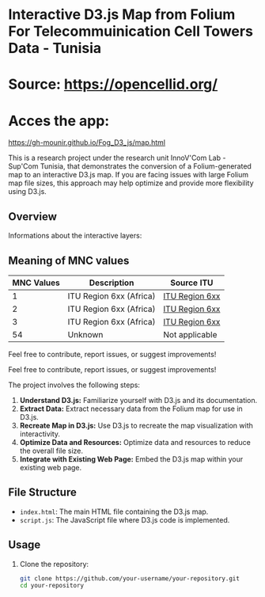 # Interactive D3.js Map from Folium For Telecommuinication Cell Towers Data - Tunisia
# Source: https://opencellid.org/

# Acces the app: 
https://gh-mounir.github.io/Fog_D3_js/map.html

This is a research project under the research unit InnoV'Com Lab - Sup'Com Tunisia, that demonstrates the conversion of a Folium-generated map to an interactive D3.js map. If you are facing issues with large Folium map file sizes, this approach may help optimize and provide more flexibility using D3.js.

## Overview

Informations about the interactive layers:
## Meaning of MNC values

| MNC Values | Description                                       | Source ITU                                    |
|------------|---------------------------------------------------|-------------------------------------------------|
| 1          | ITU Region 6xx (Africa)                           | [ITU Region 6xx](https://en.wikipedia.org/wiki/Mobile_network_codes_in_ITU_region_6xx_(Africa)#cite_note-gsa_lte-10)  |
| 2          | ITU Region 6xx (Africa)                           | [ITU Region 6xx](https://en.wikipedia.org/wiki/Mobile_network_codes_in_ITU_region_6xx_(Africa)#cite_note-gsa_lte-10)  |
| 3          | ITU Region 6xx (Africa)                           | [ITU Region 6xx](https://en.wikipedia.org/wiki/Mobile_network_codes_in_ITU_region_6xx_(Africa)#cite_note-gsa_lte-10)  |
| 54         | Unknown                                           | Not applicable                                |

Feel free to contribute, report issues, or suggest improvements!

Feel free to contribute, report issues, or suggest improvements!


The project involves the following steps:

1. **Understand D3.js:** Familiarize yourself with D3.js and its documentation.
2. **Extract Data:** Extract necessary data from the Folium map for use in D3.js.
3. **Recreate Map in D3.js:** Use D3.js to recreate the map visualization with interactivity.
4. **Optimize Data and Resources:** Optimize data and resources to reduce the overall file size.
5. **Integrate with Existing Web Page:** Embed the D3.js map within your existing web page.

## File Structure

- `index.html`: The main HTML file containing the D3.js map.
- `script.js`: The JavaScript file where D3.js code is implemented.

## Usage

1. Clone the repository:

   ```bash
   git clone https://github.com/your-username/your-repository.git
   cd your-repository